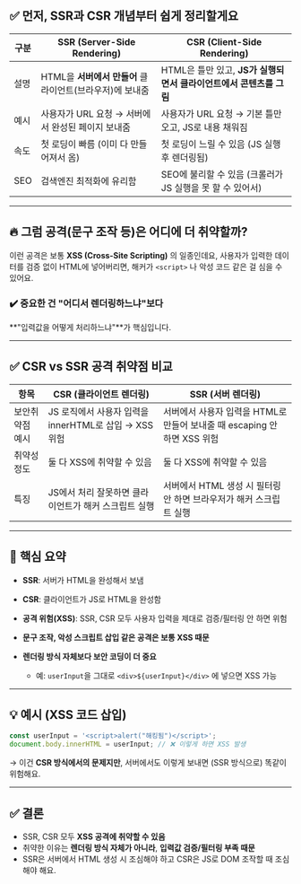 ## ✅ 먼저, SSR과 CSR 개념부터 쉽게 정리할게요

| 구분  | SSR (Server-Side Rendering)         | CSR (Client-Side Rendering)                |
| --- | ----------------------------------- | ------------------------------------------ |
| 설명  | HTML을 **서버에서 만들어** 클라이언트(브라우저)에 보내줌 | HTML은 틀만 있고, **JS가 실행되면서 클라이언트에서 콘텐츠를 그림** |
| 예시  | 사용자가 URL 요청 → 서버에서 완성된 페이지 보내줌      | 사용자가 URL 요청 → 기본 틀만 오고, JS로 내용 채워짐         |
| 속도  | 첫 로딩이 빠름 (이미 다 만들어져서 옴)             | 첫 로딩이 느릴 수 있음 (JS 실행 후 렌더링됨)               |
| SEO | 검색엔진 최적화에 유리함                       | SEO에 불리할 수 있음 (크롤러가 JS 실행을 못 할 수 있어서)      |

---

## 🔥 그럼 공격(문구 조작 등)은 어디에 더 취약할까?

이런 공격은 보통 **XSS (Cross-Site Scripting)** 의 일종인데요,
사용자가 입력한 데이터를 검증 없이 HTML에 넣어버리면,
해커가 `<script>` 나 악성 코드 같은 걸 심을 수 있어요.

### ✔️ 중요한 건 "어디서 렌더링하느냐"보다

\*\*"입력값을 어떻게 처리하느냐"\*\*가 핵심입니다.

---

## ✅ CSR vs SSR 공격 취약점 비교

| 항목       | CSR (클라이언트 렌더링)                        | SSR (서버 렌더링)                                      |
| -------- | -------------------------------------- | ------------------------------------------------- |
| 보안취약점 예시 | JS 로직에서 사용자 입력을 innerHTML로 삽입 → XSS 위험 | 서버에서 사용자 입력을 HTML로 만들어 보내줄 때 escaping 안 하면 XSS 위험 |
| 취약성 정도   | 둘 다 XSS에 취약할 수 있음                      | 둘 다 XSS에 취약할 수 있음                                 |
| 특징       | JS에서 처리 잘못하면 클라이언트가 해커 스크립트 실행         | 서버에서 HTML 생성 시 필터링 안 하면 브라우저가 해커 스크립트 실행          |

---

## 📌 핵심 요약

* **SSR**: 서버가 HTML을 완성해서 보냄
* **CSR**: 클라이언트가 JS로 HTML을 완성함
* **공격 위험(XSS)**: SSR, CSR 모두 사용자 입력을 제대로 검증/필터링 안 하면 위험
* **문구 조작, 악성 스크립트 삽입 같은 공격은 보통 XSS 때문**
* **렌더링 방식 자체보다 보안 코딩이 더 중요**

  * 예: `userInput`을 그대로 `<div>${userInput}</div>` 에 넣으면 XSS 가능

---

## 💡 예시 (XSS 코드 삽입)

```javascript
const userInput = '<script>alert("해킹됨")</script>';
document.body.innerHTML = userInput; // ❌ 이렇게 하면 XSS 발생
```

→ 이건 **CSR 방식에서의 문제지만**,
서버에서도 이렇게 보내면 (SSR 방식으로) 똑같이 위험해요.

---

## ✅ 결론

* SSR, CSR 모두 **XSS 공격에 취약할 수 있음**
* 취약한 이유는 **렌더링 방식 자체가 아니라**,
  **입력값 검증/필터링 부족 때문**
* SSR은 서버에서 HTML 생성 시 조심해야 하고
  CSR은 JS로 DOM 조작할 때 조심해야 해요.
